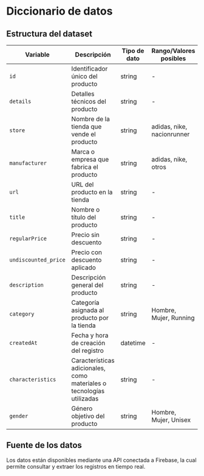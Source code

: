 # Diccionario de datos

## Estructura del dataset

| Variable          | Descripción                                                                 | Tipo de dato | Rango/Valores posibles | Valor de ejemplo                               |
|--------------------|-----------------------------------------------------------------------------|--------------|-------------------------|-----------------------------------------------|
| `id`              | Identificador único del producto                                           | string       | -                       | `046zSiHm8Cz0fZYwMJlL`                        |
| `details`         | Detalles técnicos del producto                                             | string       | -                       | `{Horma clásica} {Parte superior sintética}`  |
| `store`           | Nombre de la tienda que vende el producto                                  | string       | adidas, nike, nacionrunner | `adidas`                                     |
| `manufacturer`    | Marca o empresa que fabrica el producto                                    | string       | adidas, nike, otros      | `adidas`                                     |
| `url`             | URL del producto en la tienda                                              | string       | -                       | `https://www.adidas.co/...`                   |
| `title`           | Nombre o título del producto                                               | string       | -                       | `Tenis Duramo SL`                            |
| `regularPrice`    | Precio sin descuento                                                       | string       | -                       | `$379.950`                                   |
| `undiscounted_price` | Precio con descuento aplicado                                           | string       | -                       | `$265.965`                                   |
| `description`     | Descripción general del producto                                           | string       | -                       | `"Los Adizero Adios Pro 3 son la ..."`        |
| `category`        | Categoría asignada al producto por la tienda                               | string       | Hombre, Mujer, Running  | `Mujer • Running`                            |
| `createdAt`       | Fecha y hora de creación del registro                                      | datetime     | -                       | `'_seconds': 1731975445`                     |
| `characteristics` | Características adicionales, como materiales o tecnologías utilizadas      | string       | -                       | `Parte superior de malla diseñada...`        |
| `gender`          | Género objetivo del producto                                               | string       | Hombre, Mujer, Unisex   | `Mujer`                                      |

## Fuente de los datos

Los datos están disponibles mediante una API conectada a Firebase, la cual permite consultar y extraer los registros en tiempo real.